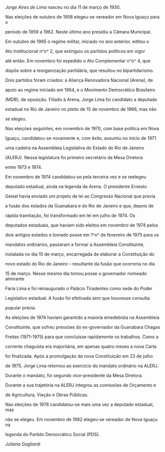 

*Jorge Aires de Lima* nasceu no dia 11 de março de 1930.



Nas eleições de outubro de 1958 elegeu-se vereador em Nova Iguaçu para o

período de 1959 a 1962. Neste último ano presidiu a Câmara Municipal.



Em outubro de 1965 o regime militar, iniciado no ano anterior, editou o

Ato Institucional n^o^ 2, que extinguiu os partidos políticos em vigor

até então. Em novembro foi expedido o Ato Complementar n^o^ 4, que

dispôs sobre a reorganização partidária, que resultou no bipartidarismo.

Dois partidos foram criados: a Aliança Renovadora Nacional (Arena), de

apoio ao regime iniciado em 1964, e o Movimento Democrático Brasileiro

(MDB), de oposição. Filiado à Arena, Jorge Lima foi candidato a deputado

estadual no Rio de Janeiro no pleito de 15 de novembro de 1966, mas não

se elegeu.



Nas eleições seguintes, em novembro de 1970, com base política em Nova

Iguaçu, candidatou-se novamente e, com êxito, assumiu no início de 1971

uma cadeira na Assembleia Legislativa do Estado do Rio de Janeiro

(ALERJ). Nessa legislatura foi primeiro secretário da Mesa Diretora

entre 1973 e 1974.



Em novembro de 1974 candidatou-se pela terceira vez e se reelegeu

deputado estadual, ainda na legenda da Arena. O presidente Ernesto

Geisel havia enviado um projeto de lei ao Congresso Nacional que previa

a fusão dos estados da Guanabara e do Rio de Janeiro e que, depois de

rápida tramitação, foi transformado em lei em julho de 1974. Os

deputados estaduais, que haviam sido eleitos em novembro de 1974 pelos

dois antigos estados e tomado posse em 1^o^ de fevereiro de 1975 para os

mandatos ordinários, passaram a formar a Assembleia Constituinte,

instalada no dia 15 de março, encarregada de elaborar a Constituição do

novo estado do Rio de Janeiro – resultante da fusão que ocorreria no dia

15 de março. Nesse mesmo dia tomou posse o governador nomeado almirante

Faria Lima e foi reinaugurado o Palácio Tiradentes como sede do Poder

Legislativo estadual. A fusão foi efetivada sem que houvesse consulta

popular prévia.



As eleições de 1974 haviam garantido a maioria emedebista na Assembleia

Constituinte, que sofreu pressões do ex-governador da Guanabara Chagas

Freitas (1971-1975) para que concluísse rapidamente os trabalhos. Como a

corrente chaguista era majoritária, em apenas quatro meses a nova Carta

foi finalizada. Após a promulgação da nova Constituição em 23 de julho

de 1975, Jorge Lima retornou ao exercício do mandato ordinário na ALERJ.

Durante o mandato, foi segundo vice-presidente da Mesa Diretora.



Durante a sua trajetória na ALERJ integrou as comissões de Orçamento e

de Agricultura, Viação e Obras Públicas.



Nas eleições de 1978 candidatou-se mais uma vez a deputado estadual, mas

não se elegeu. Em novembro de 1982 elegeu-se vereador de Nova Iguaçu na

legenda do Partido Democrático Social (PDS).



*Juliana Gagliardi*



